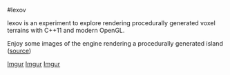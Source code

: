 #lexov

lexov is an experiment to explore rendering procedurally generated voxel terrains with C++11 and modern OpenGL.

Enjoy some images of the engine rendering a procedurally generated island ([source](http://codeflow.org/entries/2010/dec/09/minecraft-like-rendering-experiments-in-opengl-4/))

[Imgur](http://i.imgur.com/6EWs3PX.png)
[Imgur](http://i.imgur.com/FItlAW9)
[Imgur](http://i.imgur.com/CkhbPPS)
